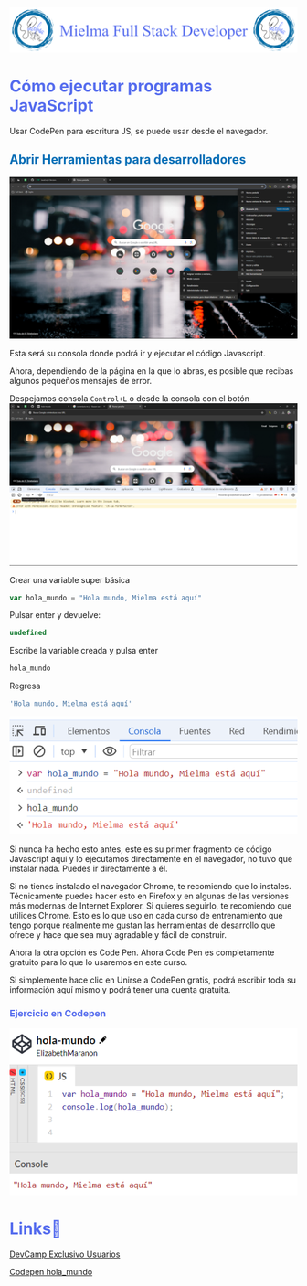 ![Logo Mielma](Logo/Logo_Encabezado.png)

# <b><font color="#556CEE">Cómo ejecutar programas JavaScript</font></b>
Usar CodePen para escritura JS, se puede usar desde el navegador.

## <b><font color="#006cb5">Abrir Herramientas para desarrolladores</font></b>
![Herramienta_para_desarrolladores](image/Herramienta_para_desarrolladores.png)

Esta será su consola donde podrá ir y ejecutar el código Javascript.


Ahora, dependiendo de la página en la que lo abras, es posible que recibas algunos pequeños mensajes de error.

Despejamos consola `Control+L` o desde la consola con el botón
![espejar_consola](image/Despejar_consola.png)

Crear una variable super básica
```js
var hola_mundo = "Hola mundo, Mielma está aquí"
```
Pulsar enter y devuelve:
```js
undefined
```
Escribe la variable creada y pulsa enter
```js
hola_mundo
```
Regresa
```js
'Hola mundo, Mielma está aquí'
```

![var_hola_mundo](image/var_hola_mundo.png)

Si nunca ha hecho esto antes, este es su primer fragmento de código Javascript aquí y lo ejecutamos directamente en el navegador, no tuvo que instalar nada. Puedes ir directamente a él.

Si no tienes instalado el navegador Chrome, te recomiendo que lo instales. Técnicamente puedes hacer esto en Firefox y en algunas de las versiones más modernas de Internet Explorer. Si quieres seguirlo, te recomiendo que utilices Chrome. Esto es lo que uso en cada curso de entrenamiento que tengo porque realmente me gustan las herramientas de desarrollo que ofrece y hace que sea muy agradable y fácil de construir.

Ahora la otra opción es Code Pen. Ahora Code Pen es completamente gratuito para lo que lo usaremos en este curso.

Si simplemente hace clic en Unirse a CodePen gratis, podrá escribir toda su información aquí mismo y podrá tener una cuenta gratuita.

### <font color="#556CEE">Ejercicio en Codepen</font>

![Codepen hola-mundo](image/Codepen_hola_mundo.png)





# <b><font color="#556CEE">Links🔗</font></b>

[DevCamp Exclusivo Usuarios](https://basque.devcamp.com/pt-full-stack-development-javascript-python-react/guide/how-to-run-javascript-programs)

[Codepen hola_mundo](https://codepen.io/ElizabethMaranon/pen/PovGNvp)